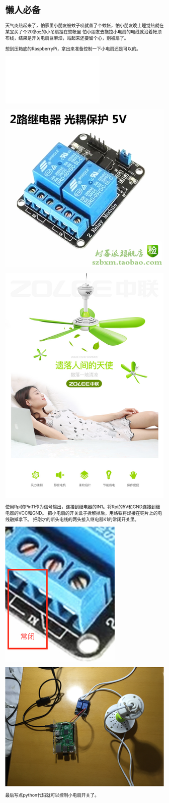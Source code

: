 # 懒人必备
天气炎热起来了，怕家里小朋友被蚊子咬就盖了个蚊帐，怕小朋友晚上睡觉热就在某宝买了个20多元的小吊扇挂在蚊帐里
怕小朋友去拖拉小电扇的电线就沿着帐顶布线，结果是开关电扇巨麻烦，站起来还要留个心，别被扇了。

想到压箱底的RaspberryPi，拿出来准备控制一下小电扇还是可以的。

![RaspberryPi的Pinout说明](Raspberry-Pi-v2-Mod-B-Pinout.pdf?raw=true)

![继电器](relay.jpg)

![小吊扇](fan.jpg)

使用Rpi的Pin11作为信号输出，连接到继电器的IN1。将Rpi的5V和GND连接到继电器的VCC和GND。
把小电扇的开关盒子拆解掉后，用烙铁将焊接在铜片上的电线融掉拿下。
把刚才的断头电线的两头接入继电器K1的常闭开关里。

![relayswitch](relay_k1_switch.png)

![result](IMG_2777.JPG)

最后写点python代码就可以控制小电扇开关了。

